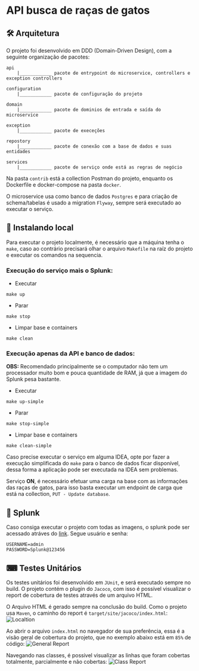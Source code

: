# API busca de raças de gatos

## 🛠️ Arquitetura

O projeto foi desenvolvido em DDD (Domain-Driven Design), com a seguinte organização de pacotes:

````
api
    |____________ pacote de entrypoint do microservice, controllers e exception controllers
    
configuration
    |____________ pacote de configuração do projeto
    
domain
    |____________ pacote de dominios de entrada e saída do microservice
    
exception
    |____________ pacote de execeções
    
repostory
    |____________ pacote de conexão com a base de dados e suas entidades
    
services
    |____________ pacote de serviço onde está as regras de negócio
````

Na pasta `contrib` está a collection Postman do projeto, enquanto os Dockerfile e docker-compose na pasta `docker`.

O microservice usa como banco de dados `Postgres` e para criação de schema/tabelas é usado a migration `Flyway`,
sempre será executado ao executar o serviço.

## 🔧 Instalando local

Para executar o projeto localmente, é necessário que a máquina tenha o `make`, caso ao contrário precisará 
olhar o arquivo `Makefile` na raíz do projeto e executar os comandos na sequencia.

### Execução do serviço mais o Splunk:
* Executar
````
make up
````
* Parar
````
make stop
````
* Limpar base e containers
````
make clean
````


### Execução apenas da API e banco de dados:
**OBS:** Recomendado principalmente se o computador não tem um processador muito bom e pouca quantidade de RAM, já que a imagem do Splunk pesa bastante.
* Executar
````
make up-simple
````
* Parar
````
make stop-simple
````
* Limpar base e containers
````
make clean-simple
````

Caso precise executar o serviço em alguma IDEA, opte por fazer a execução simplificada do `make` para o banco de dados ficar disponível,
dessa forma a aplicação pode ser executada na IDEA sem problemas.


Serviço **ON**, é necessário efetuar uma carga na base com as informações das raças de gatos, para isso basta executar
um endpoint de carga que está na collection, `PUT - Update database`.

## 🔩 Splunk
Caso consiga executar o projeto com todas as imagens, o splunk pode ser acessado atráves do [link](http://localhost:8000).
Segue usuário e senha:
````
USERNAME=admin
PASSWORD=Splunk@123456
````

## ⌨ Testes Unitários
Os testes unitários foi desenvolvido em `JUnit`, e será executado sempre no build.
O projeto contém o plugin do `Jacoco`, com isso é possível visualizar o report de cobertura de testes através de um arquivo HTML.

O Arquivo HTML é gerado sempre na conclusão do build. Como o projeto usa `Maven`, o caminho do report é `target/site/jacoco/index.html`:
<image src="contrib/images/report3.PNG" alt="Localtion">

Ao abrir o arquivo `index.html` no navegador de sua preferência, essa é a visão geral de cobertura do projeto, que no exemplo abaixo 
está em `85%` de código:
<image src="contrib/images/report1.PNG" alt="General Report">

Navegando nas classes, é possivel visualizar as linhas que foram cobertas totalmente, parcialmente e não cobertas:
<image src="contrib/images/report2.PNG" alt="Class Report">